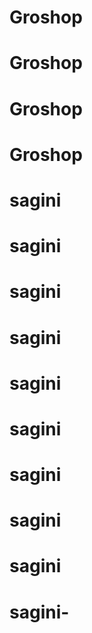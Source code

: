 # Groshop
# Groshop
# Groshop
# Groshop
# sagini
# sagini
# sagini
# sagini
# sagini
# sagini
# sagini
# sagini
# sagini
# sagini-
